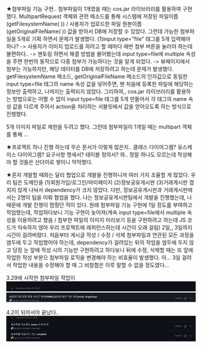 ★첨부파일 기능 구현.. 첨부파일이 1개였을 때는 cos.jar 라이브러리를 활용하여 구현했다. MultipartRequest 객체와 관련 메소드를 통해 시스템에 저장된 파일이름(getFilesystemName( )) / 사용자가 업로드한 파일 원본이름(getOriginalFileName( )) 값을 받아서 DB에 저장할 수 있었다. 그런데 가능한 첨부파일을 5개로 기획 하면서 문제가 발생했다. (1)input type="file" 태그를 5개 입력해야 하나? -> 사용자가 이미지 업로드를 하려고 할 때마다 매번 첨부 버튼을 눌러야 하는데 불편하다.. -> 멘토링 하면서 해결 방법을 물어봤는데 input type=file에 multiple 속성을 주면 한번의 동작으로 다중 첨부가 가능하다는 것을 알게 되었다. -> 뷰페이지에서 첨부는 가능하지만, 해당 데이터를 DB에 저장하려고 하는데 문제가 발생했다. getFilesystemName 메소드, getOriginalFileName 메소드의 인자값으로 동일한 input type=file 태그의 name 속성 값을 넣어주면, 맨 처음에 등록한 파일에 해당하는 정보만 출력하고, 나머지는 출력되지 않았다. 그리하여,, cos.jar 라이브러리를 활용하는 방법으로는 어쩔 수 없이 input type=file 태그를 5개 만들어서 각 태그의 name 속성 값을 다르게 주어서 action을 처리하는 서블릿에서 값을 얻어오도록 하는 방식으로 진행했다.

5개 이미지 파일로 제한을 두려고 했다. 그런데 첨부파일이 1개일 때는 multipart 객체를 통해  ...


★프로젝트 하나 진행 하는데 무슨 문서가 이렇게 많은지.. 클래스 다이어그램? 유스케이스 다이어그램? 요구사항 명세서? 테이블 정의서? 와.. 정말 하나도 모르는데 작성해야 할 것들은 산더미로 쌓이니 막막했다.


★혼자 개발할 때와는 달리 협업으로 개발을 진행하니까 여러 가지 조율할 게 많았다. 우리 팀은 도메인을 (1)회원가입/로그인/마이페이지 (2)정보공유게시판 (3)거래게시판 겹치지 않게 나눠서 dependency가 크지 않았다. 다만, 정보공유게시판과 거래게시판에서는 2명이 팀을 이뤄 협업을 했다. 나는 정보공유게시판팀에서 개발을 진행했는데, 나 때문에 개발 진행이 멈췄던 적이 있다. 원래 첨부파일 기능 구현에 1일 정도를 부여하고 작업했는데, 작업하다보니 기능 구현이 늦어져(계속 input type=file에서 multiple 속성을 이용하려고 했음 / 첨부한 파일의 이미지 미리보기 등을 구현하려고 하는데 JS 코드가 익숙하지 않아 우리 프로젝트에 레퍼런스하는데 시간이 오래 걸림) 2일,, 3일까지 시간이 걸려버렸다. 처음부터 게시글 작성 / 수정 / 삭제 첨부파일과 연관된 모든 과정을 염두에 두고 작업했어야 하는데, dependency가 걸려있는 뒤의 작업을 염두에 두지 않고 당장 눈 앞에 작성 시의 기능만 구현하려고 하다보니 뒤에 수정, 삭제할 때는 또 앞에 작업한 작성 부분으 첨부파일 로직을 변경해야 하는 비효율이 발생했다. 아... 3일 걸려서 작업한 내용을 수정해야 할 때 그 비참함은 이루 말할 수 없을 정도였다...


3.29에 시작한 첨부파일 작업이
![](../image/Pasted%20image%2020240414160145.png)
![](../image/Pasted%20image%2020240414160204.png)

4.2이 되어서야 끝났다..
![](../image/Pasted%20image%2020240414160245.png)
